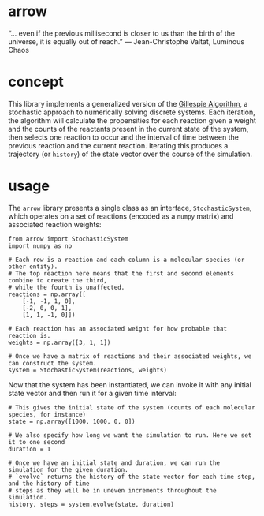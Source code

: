 # arrow

“... even if the previous millisecond is closer to us than the birth of the universe, it is equally out of reach.” 
― Jean-Christophe Valtat, Luminous Chaos

# concept

This library implements a generalized version of the [Gillespie Algorithm](https://en.wikipedia.org/wiki/Gillespie_algorithm), a stochastic approach to numerically solving discrete systems. Each iteration, the algorithm will calculate the propensities for each reaction given a weight and the counts of the reactants present in the current state of the system, then selects one reaction to occur and the interval of time between the previous reaction and the current reaction. Iterating this produces a trajectory (or `history`) of the state vector over the course of the simulation.

# usage

The `arrow` library presents a single class as an interface, `StochasticSystem`, which operates on a set of reactions (encoded as a `numpy` matrix) and associated reaction weights:

    from arrow import StochasticSystem
    import numpy as np

    # Each row is a reaction and each column is a molecular species (or other entity).
    # The top reaction here means that the first and second elements combine to create the third,
    # while the fourth is unaffected.
    reactions = np.array([
        [-1, -1, 1, 0],
        [-2, 0, 0, 1],
        [1, 1, -1, 0]])

    # Each reaction has an associated weight for how probable that reaction is.
    weights = np.array([3, 1, 1])

    # Once we have a matrix of reactions and their associated weights, we can construct the system.
    system = StochasticSystem(reactions, weights)

Now that the system has been instantiated, we can invoke it with any initial state vector and then run it for a given time interval:

    # This gives the initial state of the system (counts of each molecular species, for instance)
    state = np.array([1000, 1000, 0, 0])

    # We also specify how long we want the simulation to run. Here we set it to one second
    duration = 1

    # Once we have an initial state and duration, we can run the simulation for the given duration.
    # `evolve` returns the history of the state vector for each time step, and the history of time
    # steps as they will be in uneven increments throughout the simulation.
    history, steps = system.evolve(state, duration)

